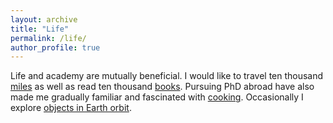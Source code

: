 ```yaml
---
layout: archive
title: "Life"
permalink: /life/
author_profile: true
---
```


<!-- {% include base_path %} -->

Life and academy are mutually beneficial. I would like to travel ten thousand [miles](https://feiyao-edinburgh.github.io/files/miles.html) as well as read ten thousand [books](https://feiyao-edinburgh.github.io/files/books.pdf). Pursuing PhD abroad have also made me gradually familiar and fascinated with [cooking](https://feiyao-edinburgh.github.io/files/cooking.slides.html). Occasionally I explore [objects in Earth orbit](http://stuffin.space/).


